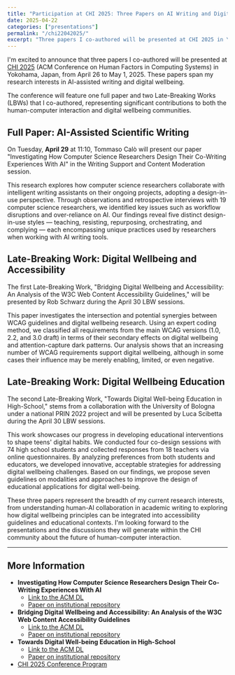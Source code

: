 ```yaml
---
title: "Participation at CHI 2025: Three Papers on AI Writing and Digital Wellbeing"
date: 2025-04-22
categories: ["presentations"]
permalink: "/chi22042025/"
excerpt: "Three papers I co-authored will be presented at CHI 2025 in Yokohama, Japan, covering AI-assisted writing and digital wellbeing research!"
---
```


I'm excited to announce that three papers I co-authored will be presented at [CHI 2025](https://chi2025.acm.org/) (ACM Conference on Human Factors in Computing Systems) in Yokohama, Japan, from April 26 to May 1, 2025. These papers span my research interests in AI-assisted writing and digital wellbeing.

The conference will feature one full paper and two Late-Breaking Works (LBWs) that I co-authored, representing significant contributions to both the human-computer interaction and digital wellbeing communities.

## Full Paper: AI-Assisted Scientific Writing

On Tuesday, **April 29** at 11:10, Tommaso Calò will present our paper "Investigating How Computer Science Researchers Design Their Co-Writing Experiences With AI" in the Writing Support and Content Moderation session.

This research explores how computer science researchers collaborate with intelligent writing assistants on their ongoing projects, adopting a design-in-use perspective. Through observations and retrospective interviews with 19 computer science researchers, we identified key issues such as workflow disruptions and over-reliance on AI. Our findings reveal five distinct design-in-use styles — teaching, resisting, repurposing, orchestrating, and complying — each encompassing unique practices used by researchers when working with AI writing tools.

## Late-Breaking Work: Digital Wellbeing and Accessibility

The first Late-Breaking Work, "Bridging Digital Wellbeing and Accessibility: An Analysis of the W3C Web Content Accessibility Guidelines," will be presented by Rob Schwarz during the April 30 LBW sessions.

This paper investigates the intersection and potential synergies between WCAG guidelines and digital wellbeing research. Using an expert coding method, we classified all requirements from the main WCAG versions (1.0, 2.2, and 3.0 draft) in terms of their secondary effects on digital wellbeing and attention-capture dark patterns. Our analysis shows that an increasing number of WCAG requirements support digital wellbeing, although in some cases their influence may be merely enabling, limited, or even negative.

## Late-Breaking Work: Digital Wellbeing Education

The second Late-Breaking Work, "Towards Digital Well-being Education in High-School," stems from a collaboration with the University of Bologna under a national PRIN 2022 project and will be presented by Luca Scibetta during the April 30 LBW sessions.

This work showcases our progress in developing educational interventions to shape teens' digital habits. We conducted four co-design sessions with 74 high school students and collected responses from 18 teachers via online questionnaires. By analyzing preferences from both students and educators, we developed innovative, acceptable strategies for addressing digital wellbeing challenges. Based on our findings, we propose seven guidelines on modalities and approaches to improve the design of educational applications for digital well-being.

These three papers represent the breadth of my current research interests, from understanding human-AI collaboration in academic writing to exploring how digital wellbeing principles can be integrated into accessibility guidelines and educational contexts. I'm looking forward to the presentations and the discussions they will generate within the CHI community about the future of human-computer interaction.

---

## More Information

- **Investigating How Computer Science Researchers Design Their Co-Writing Experiences With AI**
  - [Link to the ACM DL](https://dl.acm.org/doi/10.1145/3706598.3713205)
  - [Paper on institutional repository](#)
- **Bridging Digital Wellbeing and Accessibility: An Analysis of the W3C Web Content Accessibility Guidelines**
  - [Link to the ACM DL](https://dl.acm.org/doi/10.1145/3706599.3719974)
  - [Paper on institutional repository](https://iris.polito.it/handle/11583/2997781)
- **Towards Digital Well-being Education in High-School**
  - [Link to the ACM DL](https://dl.acm.org/doi/10.1145/3706599.3720101)
  - [Paper on institutional repository](https://iris.polito.it/retrieve/b70499cc-6176-417f-8054-a16495d0b716/2025_chi_lbw_digiteens.pdf)
- [CHI 2025 Conference Program](https://chi2025.acm.org/program/)
